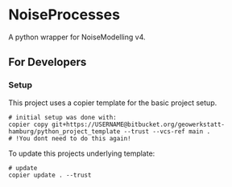 # NoiseProcesses

A python wrapper for NoiseModelling v4.

## For Developers
### Setup 

This project uses a copier template for the basic project setup. 

```
# initial setup was done with:
copier copy git+https://USERNAME@bitbucket.org/geowerkstatt-hamburg/python_project_template --trust --vcs-ref main .
# !You dont need to do this again!
```

To update this projects underlying template:

```
# update
copier update . --trust
```